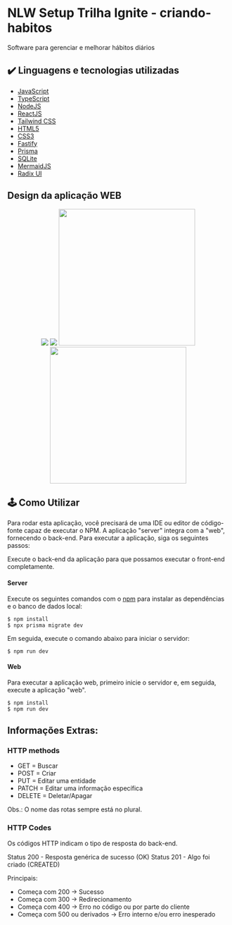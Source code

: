 # NLW Setup Trilha Ignite - criando-habitos
Software para gerenciar e melhorar hábitos diários

## ✔️ Linguagens e tecnologias utilizadas

- [JavaScript](https://developer.mozilla.org/pt-BR/docs/Web/JavaScript)
- [TypeScript](https://www.typescriptlang.org)
- [NodeJS](https://nodejs.org/en/)
- [ReactJS](https://reactjs.org)
- [Tailwind CSS](https://tailwindcss.com)
- [HTML5](https://developer.mozilla.org/pt-BR/docs/Web/HTML)
- [CSS3](https://developer.mozilla.org/pt-BR/docs/Web/CSS)
- [Fastify](https://www.fastify.io/)
- [Prisma](https://www.prisma.io)
- [SQLite](https://www.sqlite.org/index.html)
- [MermaidJS](https://mermaid.js.org/)
- [Radix UI](https://www.sqlite.org/index.html)

## Design da aplicação WEB
<p align="center">
  <img src="https://user-images.githubusercontent.com/101130704/221384017-f03ee717-32b1-445f-a884-c4ac2720a6fb.png"/>
  <img src="https://user-images.githubusercontent.com/101130704/221384055-e8653e50-5c8d-4b5e-a5f9-1f92ff09ba5a.png"/>
  <img src="https://user-images.githubusercontent.com/101130704/221384152-74b19ffd-5010-4b8e-b167-2cd8f45ee43f.png" height="310em" />
  <img src="https://user-images.githubusercontent.com/101130704/221384199-4b6c74cb-7036-4da6-8d24-3e57807da655.png" height="310em" />

</p>

## 🕹️ Como Utilizar
Para rodar esta aplicação, você precisará de uma IDE ou editor de código-fonte capaz de executar o NPM. A aplicação "server" integra com a "web", fornecendo o back-end. Para executar a aplicação, siga os seguintes passos:

Execute o back-end da aplicação para que possamos executar o front-end completamente.
#### Server
Execute os seguintes comandos com o [npm](https://www.npmjs.com) para instalar as dependências e o banco de dados local:
```
$ npm install
$ npx prisma migrate dev
```
Em seguida, execute o comando abaixo para iniciar o servidor:
```
$ npm run dev
```
#### Web
Para executar a aplicação web, primeiro inicie o servidor e, em seguida, execute a aplicação "web".
```
$ npm install
$ npm run dev
```
## Informações Extras:

### HTTP methods 
- GET = Buscar
- POST = Criar
- PUT = Editar uma entidade
- PATCH = Editar uma informação específica
- DELETE = Deletar/Apagar

Obs.: O nome das rotas sempre está no plural.

### HTTP Codes

Os códigos HTTP indicam o tipo de resposta do back-end.

Status 200 - Resposta genérica de sucesso (OK)
Status 201 - Algo foi criado (CREATED)

Principais:

- Começa com 200 -> Sucesso
- Começa com 300 -> Redirecionamento
- Começa com 400 -> Erro no código ou por parte do cliente
- Começa com 500 ou derivados -> Erro interno e/ou erro inesperado
